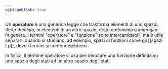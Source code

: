 ```yaml
---
wiki-publish: true
---
```

Un **operatore** è una generica legge che trasforma elementi di uno spazio, detto *dominio*, in elementi di un altro spazio, detto *codominio* o *immagine*. In genere, i termini "operatore" e "funzione" sono intercambiabili, ma è utile separarli quando si studiano, ad esempio, spazi di funzioni come gli [[spazi Lp]], dove i termini si confonderebbero.

In fisica, il termine operatore si usa per denotare una funzione definita su uno spazio degli stati ad un altro spazio degli stati.